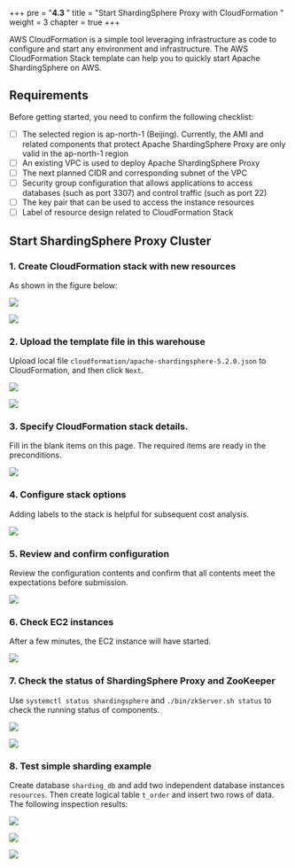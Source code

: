 +++
pre = "<b>4.3 </b>"
title = "Start ShardingSphere Proxy with CloudFormation "
weight = 3
chapter = true
+++

AWS CloudFormation is a simple tool leveraging infrastructure as code to configure and start any environment and infrastructure. The AWS CloudFormation Stack template can help you to quickly start Apache ShardingSphere on AWS.

## Requirements

Before getting started, you need to confirm the following checklist:

- [ ] The selected region is ap-north-1 (Beijing). Currently, the AMI and related components that protect Apache ShardingSphere Proxy are only valid in the ap-north-1 region
- [ ] An existing VPC is used to deploy Apache ShardingSphere Proxy
- [ ] The next planned CIDR and corresponding subnet of the VPC
- [ ] Security group configuration that allows applications to access databases (such as port 3307) and control traffic (such as port 22)
- [ ] The key pair that can be used to access the instance resources 
- [ ] Label of resource design related to CloudFormation Stack

## Start ShardingSphere Proxy Cluster

### 1. Create CloudFormation stack with new resources

As shown in the figure below:

![](../../../img/operation-guide/1.PNG)

![](../../../img/operation-guide/2.PNG)

### 2. Upload the template file in this warehouse

Upload local file `cloudformation/apache-shardingsphere-5.2.0.json` to CloudFormation, and then click `Next`.

![](../../../img/operation-guide/3.PNG)

![](../../../img/operation-guide/4.PNG)

### 3. Specify CloudFormation stack details.

Fill in the blank items on this page. The required items are ready in the preconditions.

![](../../../img/operation-guide/5.PNG)

### 4. Configure stack options

Adding labels to the stack is helpful for subsequent cost analysis.

![](../../../img/operation-guide/6.PNG)

### 5. Review and confirm configuration

Review the configuration contents and confirm that all contents meet the expectations before submission.

![](../../../img/operation-guide/7.PNG)

### 6. Check EC2 instances

After a few minutes, the EC2 instance will have started.

![](../../../img/operation-guide/8.PNG)

### 7. Check the status of ShardingSphere Proxy and ZooKeeper

Use `systemctl status shardingsphere` and `./bin/zkServer.sh status` to check the running status of components.

![](../../../img/operation-guide/9.PNG)

![](../../../img/operation-guide/10.PNG)

### 8. Test simple sharding example

Create database `sharding_db` and add two independent database instances `resources`. Then create logical table `t_order` and insert two rows of data. The following inspection results:

![](../../../img/operation-guide/11.PNG)

![](../../../img/operation-guide/12.PNG)

![](../../../img/operation-guide/13.PNG)
